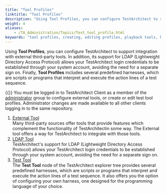 ```yaml
--- 
title: "Tool Profiles"
linktitle: "Tool Profiles"
description: "Using Tool Profiles, you can configure TestArchitect to support integration with external third-party tools. In addition, its support for LDAP (Lightweight Directory Access Protocol) allows your TestArchitect login credentials to be established through your system account, avoiding the need for a separate sign on. Finally, Tool Profiles includes several predefined harnesses, which are scripts or programs that interpret and execute the action lines of a test sequence."
weight: 4
aliases: 
    - /TA_Administration/Topics/Test_tool_profile.html
keywords: "tool profiles, creating, editing profiles, playback tools, harnesses, test tool profiles, taplayback, external tool profiles, creating, editing"
---
```


Using **Tool Profiles**, you can configure TestArchitect to support integration with external third-party tools. In addition, its support for LDAP \(Lightweight Directory Access Protocol\) allows your TestArchitect login credentials to be established through your system account, avoiding the need for a separate sign on. Finally, **Tool Profiles** includes several predefined harnesses, which are scripts or programs that interpret and execute the action lines of a test sequence.

{{<remember>}} You must be logged in to TestArchitect Client as a member of the [administrator](/administration-guide/users-and-passwords/user-administration/) group to configure external tools, or create or edit test tool profiles. Administrator changes are made available to all other clients logging in to the same repository.

1.  [External Tool](/administration-guide/tool-profiles/external-tool/)  
Many third-party sources offer tools that provide features which complement the functionality of TestArchitectin some way. The External tool offers a way for TestArchitect to integrate with those tools.
2.  [LDAP Tool](/administration-guide/tool-profiles/ldap-tool)  
TestArchitect's support for LDAP \(Lightweight Directory Access Protocol\) allows your TestArchitect login credentials to be established through your system account, avoiding the need for a separate sign on.
3.  [Test Tool](/administration-guide/tool-profiles/test-tool/)  
The **Test Tool** node of the TestArchitect explorer tree provides several predefined harnesses, which are scripts or programs that interpret and execute the action lines of a test sequence. It also offers you the option of configuring your own harness, one designed for the programming language of your choice.




